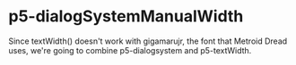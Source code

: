 # p5-dialogSystemManualWidth
Since textWidth() doesn't work with gigamarujr, the font that Metroid Dread 
uses, we're going to combine p5-dialogsystem and p5-textWidth.
